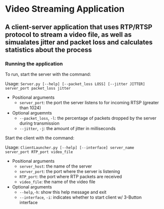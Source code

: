 # Video Streaming Application
## A client-server application that uses RTP/RTSP protocol to stream a video file, as well as simualates jitter and packet loss and calculates statistics about the process
### Running the application
To run, start the server with the command:

  Usage:
    `Server.py [--help] [--packet_loss LOSS] [--jitter JITTER] server_port packet_loss jitter`
- Positional arguments
  - `server_port`: the port the server listens to for incoming RTSP (greater than 1024)
- Optional arguemnts
  - `--packet_loss`, `-l`: the percentage of packets dropped by the server during transmission
  - `--jitter`, `-j`: the amount of jitter in milliseconds


Start the client with the command:

  Usage: 
    `ClientLauncher.py [--help] [--interface] server_name server_port RTP_port video_file`
  
- Positional arguments
  - `server_host`: the name of the server
  - `server_port`: the port where the server is listening
  - `RTP_port`: the port where RTP packets are received
  - `video_file`: the name of the video file
- Optional arguments
  - `--help`,`-h`: show this help message and exit
  - `--interface`, `-i`: indicates whether to start client w/ 3-Button interface
